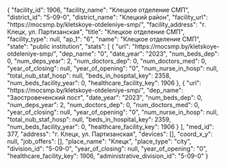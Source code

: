{
    "facility_id": 1906,
    "facility_name": "Клецкое отделение СМП",
    "district_id": "5-09-0",
    "district_name": "Клецкий район",
    "facility_url": "https:\/\/mocsmp.by\/kletskoye-otdeleniye-smp\/",
    "facility_address": "г. Клецк, ул. Партизанская",
    "title": "Клецкое отделение СМП",
    "facility_type": null,
    "ap_1": "6",
    "name": "Клецкое отделение СМП",
    "state": "public institution",
    "stats": [
        {
            "url": "https:\/\/mocsmp.by\/kletskoye-otdeleniye-smp\/",
            "dep_name": "0",
            "date_year": "2023",
            "num_beds_dep": 0,
            "num_deps_year": 2,
            "num_doctors_dep": 0,
            "num_doctors_med": 0,
            "year_of_closing": null,
            "year_of_opening": "0",
            "num_nurse_in_hosp": null,
            "total_nub_staf_hosp": null,
            "beds_in_hospital_key": 2358,
            "num_beds_facility_year": 0,
            "healthcare_facility_key": 1906
        },
        {
            "url": "https:\/\/mocsmp.by\/kletskoye-otdeleniye-smp\/",
            "dep_name": "Заостровеченский пост",
            "date_year": "2023",
            "num_beds_dep": 0,
            "num_deps_year": 2,
            "num_doctors_dep": 0,
            "num_doctors_med": 0,
            "year_of_closing": null,
            "year_of_opening": "0",
            "num_nurse_in_hosp": null,
            "total_nub_staf_hosp": null,
            "beds_in_hospital_key": 2359,
            "num_beds_facility_year": 0,
            "healthcare_facility_key": 1906
        }
    ],
    "med_id": 377,
    "address": "г. Клецк, ул. Партизанская",
    "devices": [],
    "coord_x_y": null,
    "job_offers": [],
    "place_name": "Клецк",
    "place_type": "city",
    "division_id": "5-09-0",
    "year_of_closing": null,
    "year_of_opening": "0",
    "healthcare_facility_key": 1906,
    "administrative_division_id": "5-09-0"
}